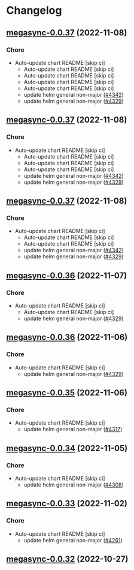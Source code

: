 # Changelog



## [megasync-0.0.37](https://github.com/truecharts/charts/compare/megasync-0.0.35...megasync-0.0.37) (2022-11-08)

### Chore

- Auto-update chart README [skip ci]
  - Auto-update chart README [skip ci]
  - Auto-update chart README [skip ci]
  - Auto-update chart README [skip ci]
  - Auto-update chart README [skip ci]
  - update helm general non-major ([#4342](https://github.com/truecharts/charts/issues/4342))
  - update helm general non-major ([#4329](https://github.com/truecharts/charts/issues/4329))




## [megasync-0.0.37](https://github.com/truecharts/charts/compare/megasync-0.0.35...megasync-0.0.37) (2022-11-08)

### Chore

- Auto-update chart README [skip ci]
  - Auto-update chart README [skip ci]
  - Auto-update chart README [skip ci]
  - Auto-update chart README [skip ci]
  - update helm general non-major ([#4342](https://github.com/truecharts/charts/issues/4342))
  - update helm general non-major ([#4329](https://github.com/truecharts/charts/issues/4329))




## [megasync-0.0.37](https://github.com/truecharts/charts/compare/megasync-0.0.35...megasync-0.0.37) (2022-11-08)

### Chore

- Auto-update chart README [skip ci]
  - Auto-update chart README [skip ci]
  - Auto-update chart README [skip ci]
  - update helm general non-major ([#4342](https://github.com/truecharts/charts/issues/4342))
  - update helm general non-major ([#4329](https://github.com/truecharts/charts/issues/4329))




## [megasync-0.0.36](https://github.com/truecharts/charts/compare/megasync-0.0.35...megasync-0.0.36) (2022-11-07)

### Chore

- Auto-update chart README [skip ci]
  - Auto-update chart README [skip ci]
  - update helm general non-major ([#4329](https://github.com/truecharts/charts/issues/4329))




## [megasync-0.0.36](https://github.com/truecharts/charts/compare/megasync-0.0.35...megasync-0.0.36) (2022-11-06)

### Chore

- Auto-update chart README [skip ci]
  - update helm general non-major ([#4329](https://github.com/truecharts/charts/issues/4329))




## [megasync-0.0.35](https://github.com/truecharts/charts/compare/megasync-0.0.34...megasync-0.0.35) (2022-11-06)

### Chore

- Auto-update chart README [skip ci]
  - update helm general non-major ([#4317](https://github.com/truecharts/charts/issues/4317))




## [megasync-0.0.34](https://github.com/truecharts/charts/compare/megasync-0.0.33...megasync-0.0.34) (2022-11-05)

### Chore

- Auto-update chart README [skip ci]
  - update helm general non-major ([#4308](https://github.com/truecharts/charts/issues/4308))




## [megasync-0.0.33](https://github.com/truecharts/charts/compare/megasync-0.0.32...megasync-0.0.33) (2022-11-02)

### Chore

- Auto-update chart README [skip ci]
  - update helm general non-major ([#4261](https://github.com/truecharts/charts/issues/4261))




## [megasync-0.0.32](https://github.com/truecharts/charts/compare/megasync-0.0.31...megasync-0.0.32) (2022-10-27)

